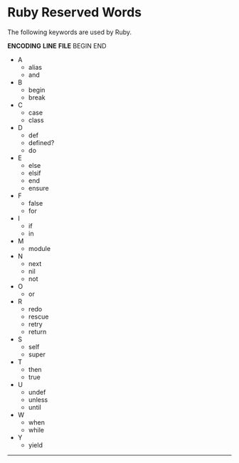 # Ruby Reserved Words

The following keywords are used by Ruby.

__ENCODING__
__LINE__
__FILE__
BEGIN 
END

- A
  - alias
  - and
- B 
  - begin
  - break
- C
  - case
  - class
- D
  - def
  - defined?
  - do
- E 
  - else
  - elsif
  - end
  - ensure
- F
  - false
  - for
- I
  - if
  - in
- M
  - module
- N
  - next
  - nil
  - not
- O
  - or
- R 
  - redo
  - rescue
  - retry
  - return
- S
  - self
  - super
- T 
  - then
  - true
- U
  - undef
  - unless
  - until
- W
  - when
  - while
- Y
  - yield
  
 ---
